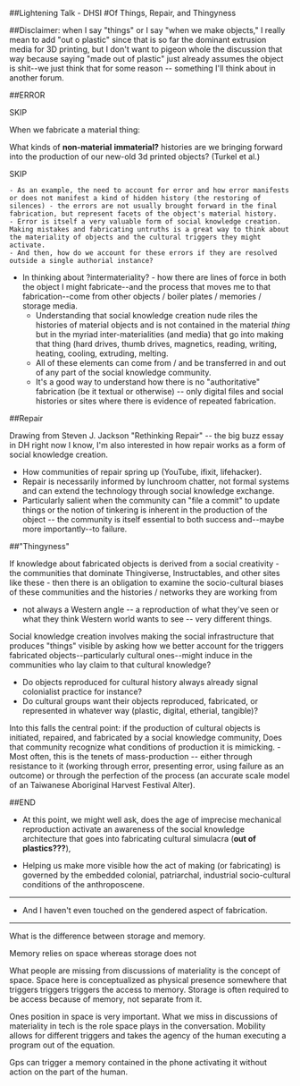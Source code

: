 ##Lightening Talk - DHSI
#Of Things, Repair, and Thingyness 

##Disclaimer: when I say "things" or I say "when we make objects," I really mean to add "out o plastic" since that is so far the dominant extrusion media for 3D printing, but I don't want to pigeon whole the discussion that way because saying "made out of plastic" just already assumes the object is shit--we just think that for some reason -- something I'll think about in another forum.

##ERROR

SKIP

When we fabricate a material thing:

What kinds of 
**non-material** 
**immaterial?**
 histories are we bringing forward into the production of our new-old 3d printed objects? (Turkel et al.)

SKIP

	- As an example, the need to account for error and how error manifests or does not manifest a kind of hidden history (the restoring of silences) - the errors are not usually brought forward in the final fabrication, but represent facets of the object's material history. 
	- Error is itself a very valuable form of social knowledge creation. Making mistakes and fabricating untruths is a great way to think about the materiality of objects and the cultural triggers they might activate. 
	- And then, how do we account for these errors if they are resolved outside a single authorial instance? 

- In thinking about ?intermateriality? - how there are lines of force in both the object I might fabricate--and the process that moves me to that fabrication--come from other objects / boiler plates / memories / storage media. 
	- Understanding that social knowledge creation nude riles the histories of material objects and  is not contained in the material _thing_ but in the myriad inter-materialities (and media) that go into making that thing (hard drives, thumb drives, magnetics, reading, writing, heating, cooling, extruding, melting.
	- All of these elements can come from / and be transferred in and out of any part of the social knowledge community. 
	- It's a good way to understand how there is no "authoritative" fabrication (be it textual or otherwise) -- only digital files and social histories or sites where there is evidence of repeated fabrication.

##Repair

Drawing from Steven J. Jackson "Rethinking Repair" -- the big buzz essay in DH right now I know, I'm also interested in how repair works as a form of social knowledge creation. 
- How communities of repair spring up (YouTube, ifixit, lifehacker). 
- Repair is necessarily informed by lunchroom chatter, not formal systems and can extend the technology through social knowledge exchange. 
- Particularly salient when the community can "file a commit" to update things or the notion of tinkering is inherent in the production of the object -- the community is itself essential to both success and--maybe more importantly--to failure. 

##"Thingyness"

If knowledge about fabricated objects is derived from a social creativity - the communities that dominate Thingiverse, Instructables, and other sites like these - then there is an obligation to examine the socio-cultural biases of these communities and the histories / networks they are working from 
- not always a Western angle -- a reproduction of what they've seen or what they think Western world wants to see -- very different things. 

Social knowledge creation involves making the social infrastructure that produces "things" visible by asking how we better account for the triggers fabricated objects--particularly cultural ones--might induce in the communities who lay claim to that cultural knowledge?
- Do objects reproduced for cultural history always already signal colonialist practice for instance?  
- Do cultural groups want their objects reproduced, fabricated, or represented in whatever way (plastic, digital, etherial, tangible)?
	
Into this falls the central point: if the production of cultural objects is initiated, repaired, and fabricated by a social knowledge community, Does that community recognize what conditions of production it is mimicking.
	- Most often, this is the tenets of mass-production -- either through resistance to it (working through error, presenting error, using failure as an outcome) or through the perfection of the process (an accurate scale model of an Taiwanese Aboriginal Harvest Festival Alter).

##END
	
- At this point, we might well ask, does the age of imprecise mechanical reproduction activate an awareness of the social knowledge architecture that goes into fabricating cultural simulacra (**out of plastics???**), 

- Helping us make more visible how the act of making (or fabricating) is governed by the embedded colonial, patriarchal, industrial socio-cultural conditions of the anthroposcene. 




____



- And I haven't even touched on the gendered aspect of fabrication. 
____



What is the difference between storage and memory. 

Memory relies on space whereas storage does not  

What people are missing from discussions of materiality is the concept of space. Space here is conceptualized as physical presence somewhere that triggers triggers triggers the access to memory. Storage is often required to be access because of memory, not separate from it. 

Ones position in space is very important. What we miss in discussions of materiality in tech is the role space plays in the conversation. Mobility allows for different triggers and takes the agency of the human executing a program out of the equation.

Gps can trigger a memory contained in the phone activating it without action on the part of the human. 